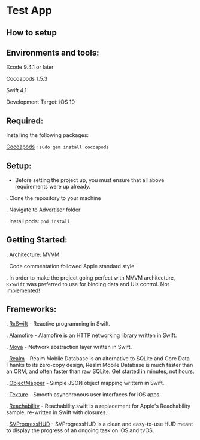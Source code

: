 # Test App 

## How to setup

Environments and tools:
----------------------

Xcode 9.4.1 or later

Cocoapods 1.5.3

Swift 4.1

Development Target: iOS 10

Required:
-------

Installing the following packages:

[Cocoapods](https://cocoapods.org/) : `sudo gem install cocoapods`


Setup:
-----

* Before setting the project up, you must ensure that all above requirements were up already.

. Clone the repository to your machine

. Navigate to Advertiser folder
    
. Install pods: 
    `pod install`
    
Getting Started:
---------------

. Architecture: MVVM.

. Code commentation followed Apple standard style.

. In order to make the project going perfect with MVVM architecture, `RxSwift` was preferred to use for binding data and UIs control. Not implemented!



Frameworks:
----------

. [RxSwift](https://github.com/ReactiveX/RxSwift) - Reactive programming in Swift.

. [Alamofire](https://github.com/Alamofire/Alamofire) - Alamofire is an HTTP networking library written in Swift.

. [Moya](https://github.com/Moya/Moya) - Network abstraction layer written in Swift.

. [Realm](https://realm.io/products/realm-mobile-database/) - Realm Mobile Database is an alternative to SQLite and Core Data. Thanks to its zero-copy design, Realm Mobile Database is much faster than an ORM, and often faster than raw SQLite. Get started in minutes, not hours.

. [ObjectMapper](https://github.com/Hearst-DD/ObjectMapper) - Simple JSON object mapping writtern in Swift.

. [Texture](https://github.com/TextureGroup/Texture) - Smooth asynchronous user interfaces for iOS apps.

. [Reachability](https://github.com/ashleymills/Reachability.swift) - Reachability.swift is a replacement for Apple's Reachability sample, re-written in Swift with closures.

. [SVProgressHUD](https://github.com/SVProgressHUD/SVProgressHUD) - SVProgressHUD is a clean and easy-to-use HUD meant to display the progress of an ongoing task on iOS and tvOS.
